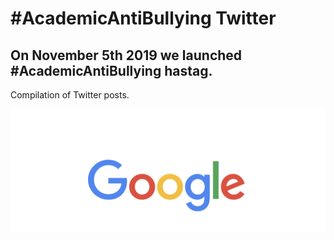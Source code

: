 # #AcademicAntiBullying Twitter 

## On November 5th 2019 we launched **#AcademicAntiBullying** hastag.

Compilation of Twitter posts.

![Description here](image.png)
